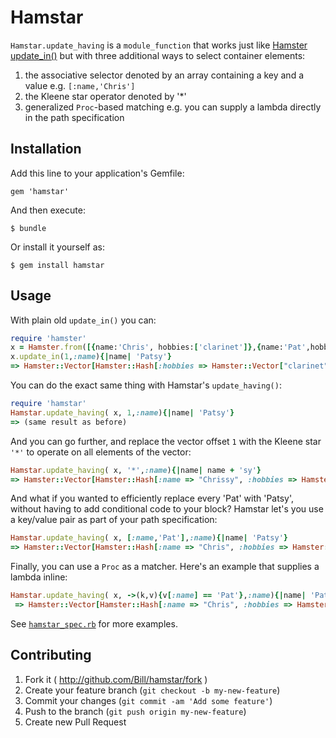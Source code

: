 # Hamstar

`Hamstar.update_having` is a `module_function` that works just like [Hamster update_in()](https://github.com/hamstergem/hamster#transformations) but with three additional ways to select container elements:

1. the associative selector denoted by an array containing a key and a value e.g. `[:name,'Chris']`
2. the Kleene star operator denoted by '*'
3. generalized `Proc`-based matching e.g. you can supply a lambda directly in the path specification

## Installation

Add this line to your application's Gemfile:

    gem 'hamstar'

And then execute:

    $ bundle

Or install it yourself as:

    $ gem install hamstar

## Usage

With plain old `update_in()` you can:

```ruby
require 'hamster'
x = Hamster.from([{name:'Chris', hobbies:['clarinet']},{name:'Pat',hobbies:['bird watching','rugby']}])
x.update_in(1,:name){|name| 'Patsy'}
=> Hamster::Vector[Hamster::Hash[:hobbies => Hamster::Vector["clarinet"], :name => "Chris"], Hamster::Hash[:hobbies => Hamster::Vector["bird watching", "rugby"], :name => "Patsy"]]
```

You can do the exact same thing with Hamstar's `update_having()`:

```ruby
require 'hamstar'
Hamstar.update_having( x, 1,:name){|name| 'Patsy'}
=> (same result as before)
```

And you can go further, and replace the vector offset `1` with the Kleene star `'*'` to operate on all elements of the vector:

```ruby
Hamstar.update_having( x, '*',:name){|name| name + 'sy'}
=> Hamster::Vector[Hamster::Hash[:name => "Chrissy", :hobbies => Hamster::Vector["clarinet"]], Hamster::Hash[:name => "Patsy", :hobbies => Hamster::Vector["bird watching", "rugby"]]]
```

And what if you wanted to efficiently replace every 'Pat' with 'Patsy', without having to add conditional code to your block? Hamstar let's you use a key/value pair as part of your path specification:

```ruby
Hamstar.update_having( x, [:name,'Pat'],:name){|name| 'Patsy'}
=> Hamster::Vector[Hamster::Hash[:name => "Chris", :hobbies => Hamster::Vector["clarinet"]], Hamster::Hash[:name => "Patsy", :hobbies => Hamster::Vector["bird watching", "rugby"]]]
```

Finally, you can use a `Proc` as a matcher. Here's an example that supplies a lambda inline:

```ruby
Hamstar.update_having( x, ->(k,v){v[:name] == 'Pat'},:name){|name| 'Patsy'}
 => Hamster::Vector[Hamster::Hash[:name => "Chris", :hobbies => Hamster::Vector["clarinet"]], Hamster::Hash[:name => "Patsy", :hobbies => Hamster::Vector["bird watching", "rugby"]]]
```

See [`hamstar_spec.rb`](file://spec/hamstar_spec.rb) for more examples.


## Contributing

1. Fork it ( http://github.com/Bill/hamstar/fork )
2. Create your feature branch (`git checkout -b my-new-feature`)
3. Commit your changes (`git commit -am 'Add some feature'`)
4. Push to the branch (`git push origin my-new-feature`)
5. Create new Pull Request
